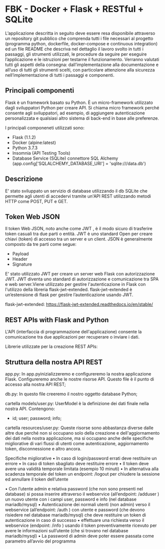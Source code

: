 # FBK - Docker + Flask + RESTful + SQLite

L’applicazione descritta in seguito deve essere resa disponibile attraverso un repository git pubblico che comprenda tutti i file necessari al progetto (programma python, dockerfile, docker-compose e continuous integration) ed un file README che descriva nel dettaglio il lavoro svolto in tutti i passaggi, gli strumenti utilizzati, le procedure da seguire per eseguire l’applicazione e le istruzioni per testarne il funzionamento.
Verranno valutati tutti gli aspetti della consegna: dall’implementazione alla documentazione e all’uso di tutti gli strumenti scelti, con particolare attenzione alla sicurezza nell’implementazione di tutti i passaggi e componenti.

## Principali componenti 

Flask è un framework basato su Python. È un micro-framework utilizzato dagli sviluppatori Python per creare API. Si chiama micro framework perché consente agli sviluppatori, ad esempio, di aggiungere autenticazione personalizzata e qualsiasi altro sistema di back-end in base alle preferenze.

I principali componeneti utilizzati sono:

- Flask (1.1.2)
- Docker (alpine:latest) 
- Python 3.7.3
- Insomnia (API Testing Tools) 
- Database Service (SQLite) connettore SQL Alchemy (app.config['SQLALCHEMY_DATABASE_URI'] = 'sqlite:///data.db')

## Descrizione 

E' stato sviluppato un servizio di database utilizzando il db SQLite che permette agli utenti di accedervi tramite un'API REST utilizzando metodi HTTP come POST, PUT e GET. 


## Token Web JSON 

Il token Web JSON, noto anche come JWT , è il modo sicuro di trasferire token casuali tra due parti o entità. JWT è uno standard Open per creare chiavi (token) di accesso tra un server e un client.
JSON è generalmente composto da tre parti come segue: 

- Payload
- Header
- Signature

E' stato utilizzato JWT per creare un server web Flask con autorizzazione JWT. JWT diventa uno standard di autorizzazione e comunicazione tra SPA e web server.Viene utilizzato per gestire l'autenticazione in Flask con l'utilizzo della libreria flask-jwt-extended. flask-jwt-extended è un’estensione di flask per gestire l’autenticazione usando JWT.

flask-jwt-extended:  https://flask-jwt-extended.readthedocs.io/en/stable/

## REST APIs with Flask and Python

L'API (interfaccia di programmazione dell'applicazione) consente la comunicazione tra due applicazioni per recuperare o inviare i dati. 

Librerie utilizzate per la creazione REST APIs: 





## Struttura della nostra API REST

app.py:
In app.pyinizializzeremo e configureremo la nostra applicazione Flask. Configureremo anche le nostre risorse API.
Questo file è il punto di accesso alla nostra API REST;

db.py:
In questo file creeremo il nostro oggetto database Python;

cartella models/user.py:
UserModel è la definizione dei dati finale nella nostra API. Contengono:
- id; user; password; info;

cartella resources/user.py:
Queste risorse sono abbastanza diverse dalle altre due perché non si occupano solo della creazione e dell'aggiornamento dei dati nella nostra applicazione, ma si occupano anche delle specifiche migliorative di vari flussi di utenti come autenticazione, aggiornamento token, disconnessione e altro ancora.

Specifiche migliorative
• In caso di login/password errati deve restituire un errore
• In caso di token sbagliato deve restituire errore
• Il token deve avere una validità temporale limitata (esempio 10 minuti)
• In alternativa alla scadenza temporale del token un endpoint: /logout per chiudere la sessione
ed annullare il token dell’utente










• Con l’utente admin e relativa password (che non sono presenti nel database) si possa inserire attraverso il webservice (all’endpoint: /adduser ) un nuovo utente con i campi user, password e info (nel database mariadb/mysql)
• Autenticazione dei normali utenti (non admin) verso il webservice (all’endpoint: /auth ) con utente e password (che devono risiedere nel database mariadb/mysql) che deve restituire un token di autenticazione in caso di successo
• effettuare una richiesta verso il webservice (endpoint: /info ) usando il token preventivamente ricevuto per avere le informazioni sull’utente (che si trovano nel database mariadb/mysql)
• La password di admin deve poter essere passata come parametro all’avvio del programma










